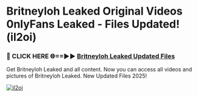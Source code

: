 # Britneyloh Leaked Original Videos 0nlyFans Leaked - Files Updated! (il2oi)

<h3>🔴 CLICK HERE 🌐==►► <a href="https://tinyurl.com/x26r9saj" rel="nofollow">Britneyloh Leaked Updated Files</a></h3>

Get Britneyloh Leaked and all content. Now you can access all videos and pictures of Britneyloh Leaked. New Updated Files 2025!

[![il2oi](https://i.imgur.com/LkgZPqh.gif)](https://tinyurl.com/x26r9saj)
